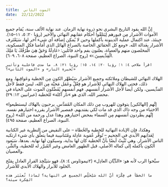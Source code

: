 ```yaml
---
title:  الموت الثاني
date:  22/12/2022
---
```


إنَّ الله يقود التاريخ البشري نحو ذروة نهاية الزمان. عند نهاية الألف سنة، يُقام جميع الأموات الأشرار مِن قبورهم لِيَتلقّوا أحكام عقابهم النهائي والأخير (رؤيا ٢٠: ٥، ١١–١٥). حينئذ، عند اكتمال عملية الدينونة بأكملها وحين لا يُمكِن إضافة أي شيء آخر لها، سَيَعْتَرف الأشرار بِعَدالة الله. «ومع كل الحقائق الخاصة بالصراع الهائل الذي أَمَامنا فكل المسكونة، المخلصون منهم والعصاة، يعلنون بفم واحد قائلين: ‹عَادِلَةٌ وَحَقٌ هِيَ طُرُقُكَ يَا مَلِكَ الْقِدِّيسِينَ.›» (روح النبوة، الصراع العظيم، صفحة ٦٠٨، ٦٠٩).

`اقرأ ملاخي ٤: ١؛ رؤيا ٢٠: ١٤، ١٥؛ رؤيا ٢١: ٨. ما مدى فاعلية وتأثير «بُحيرة النار» و «الموت الثاني»؟`

الهلاك النهائي للشيطان وملائكته وجميع الأشرار سَيُطهِّر الكون مِن الخطية وعَواقِبها. ومع ذلك، فحتى الهلاك النهائي للأشرار هو فِعْلْ وعَمَل مَحبَّة مِن الله، ليسَ فقط لأجل القدِّيسين، ولكن أيضا لأجل الأشرار أنفسهم. فهم أنفسهم يُفَضِّلون الموت على الحياة في محضر الله، الذي هو »نار آكلة» للخطية (عبرانيين ١٢: ٢٩).

«إنَّهم [الهالكين] يتوقون للهروب مِن ذلك المكان المُقدَّس. يرحبون بالهلاك ليستطيعوا الاختباء من وجه ذاك الذي قد مات لكي يفتديهم. فمصير الأشرار يقرره اختيارهم نفسه. إنَّهم يطردون أنفسهم مِن السماء بمحض اختيارهم وهذا عدل ورحمة من الله» (روح النبوة، الصراع العظيم، صفحة ٤٩٥).

وهكذا، فإن الإبادة النهائية للخطية والخُطاة – على النقيض من النظرية غير الكتابية لِعَذابهم الأبدي في الجحيم – تُوفِّر عُقوبة عادِلة ومُتَناسِبة فيما يتعلَّق بأي شيء ارتكبه الناس الأشرار. وهي تُثْبِتُ أيضًا بأنَّ الخطية كان لها بداية، وسيكون لها نهاية. بعدها، سَيَعود الكون بأكمله إلى كماله الأصلي، قبل الظهور الغامض وغير المُبرَّر له للخطية، والشَّر، والعصيان.

سبَّحوا الرب لأنه هو: «الدَّيَّان العادِل» (٢تيموثاوس ٤: ٨)، فهو سَيَتَّخِذ القرار العادل بِمَنْح الخلود للأبرار والهلاك الأبدي للأشرار.

`ما الخطأ في فِكْرَة أنَّ الله سَيُخَلِّص الجميع في النهاية؟ لماذا تُعتَبَر هذه الفِكرة سيئة؟`